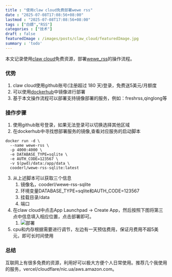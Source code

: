 ```yaml
---
title : "使用claw cloud免费部署wewe rss" 
date : "2025-07-08T17:08:56+08:00" 
lastmod : "2025-07-08T17:08:56+08:00" 
tags : ["白嫖","RSS"] 
categories : ["技术"]
draft : false
featuredImage : /images/posts/claw_cloud/featuredImage.jpg
summary : 'todo'
---
```


本文记录使用[claw cloud](https://us-east-1.run.claw.cloud/)免费资源，部署[wewe_rss](https://github.com/cooderl/wewe-rss)的操作流程。

### 优势
1. claw cloud使用github账号(注册超过 180 天)登录，免费送5美元/月额度
2. 可以使用[dockerhub](https://hub.docker.com/)中镜像进行部署
3. 基于本文操作流程可以部署支持镜像部署的服务，例如：freshrss,qinglong等

### 操作步骤
1. 使用github账号登录，如果无法登录可以切换选择其他区域
2. 在dockerhub中寻找想部署服务的镜像,查看对应服务的启动脚本
```plaintext
docker run -d \
  --name wewe-rss \
  -p 4000:4000 \
  -e DATABASE_TYPE=sqlite \
  -e AUTH_CODE=123567 \
  -v $(pwd)/data:/app/data \
  cooderl/wewe-rss-sqlite:latest
```
3. 从上述脚本可以获取三个信息
    1. 镜像名，cooderl/wewe-rss-sqlite
    2. 环境变量DATABASE_TYPE=sqlite和AUTH_CODE=123567
    3. 挂载目录/data
    4. 端口
4. 在claw cloud中点击App Launchpad -> Create App，然后按照下图将第三点中信息填入相应位置，点击部署即可。
    1. ![部署](/images/posts/claw_cloud/1.png) 
5. cpu和内存根据需要进行调节，左边有一天预估费用，保证月费用不超5美元，即可长时间使用

### 总结
互联网上有很多免费的资源，利用好可以极大方便个人日常使用。推荐几个我使用的服务，vercel/cloudflare/nic.ua/aws.amazon.com。
